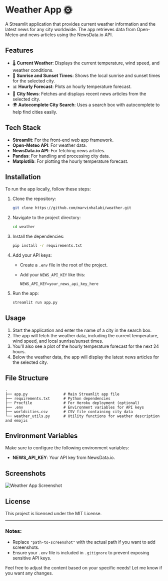 # Weather App :sun_with_face:

A Streamlit application that provides current weather information and the latest news for any city worldwide. The app retrieves data from Open-Meteo and news articles using the NewsData.io API.

## Features

- :thermometer: **Current Weather**: Displays the current temperature, wind speed, and weather conditions.
- :sunrise: **Sunrise and Sunset Times**: Shows the local sunrise and sunset times for the selected city.
- :bar_chart: **Hourly Forecast**: Plots an hourly temperature forecast.
- :newspaper: **City News**: Fetches and displays recent news articles from the selected city.
- :earth_africa: **Autocomplete City Search**: Uses a search box with autocomplete to help find cities easily.

## Tech Stack

- **Streamlit**: For the front-end web app framework.
- **Open-Meteo API**: For weather data.
- **NewsData.io API**: For fetching news articles.
- **Pandas**: For handling and processing city data.
- **Matplotlib**: For plotting the hourly temperature forecast.

## Installation

To run the app locally, follow these steps:

1. Clone the repository:

   ```bash
   git clone https://github.com/marvinhalabi/weather.git
   ```

2. Navigate to the project directory:

   ```bash
   cd weather
   ```

3. Install the dependencies:

   ```bash
   pip install -r requirements.txt
   ```

4. Add your API keys:
   
   - Create a `.env` file in the root of the project.
   - Add your `NEWS_API_KEY` like this:

     ```
     NEWS_API_KEY=your_news_api_key_here
     ```

5. Run the app:

   ```bash
   streamlit run app.py
   ```

## Usage

1. Start the application and enter the name of a city in the search box.
2. The app will fetch the weather data, including the current temperature, wind speed, and local sunrise/sunset times.
3. You'll also see a plot of the hourly temperature forecast for the next 24 hours.
4. Below the weather data, the app will display the latest news articles for the selected city.

## File Structure

```
.
├── app.py                # Main Streamlit app file
├── requirements.txt      # Python dependencies
├── Procfile              # For Heroku deployment (optional)
├── .env                  # Environment variables for API keys
├── worldcities.csv       # CSV file containing city data
└── weather_utils.py      # Utility functions for weather description and emojis
```

## Environment Variables

Make sure to configure the following environment variables:

- **NEWS_API_KEY**: Your API key from NewsData.io.

## Screenshots

![Weather App Screenshot](path-to-screenshot)

## License

This project is licensed under the MIT License.

---

### Notes:
- Replace `"path-to-screenshot"` with the actual path if you want to add screenshots.
- Ensure your `.env` file is included in `.gitignore` to prevent exposing sensitive API keys.

Feel free to adjust the content based on your specific needs! Let me know if you want any changes.
